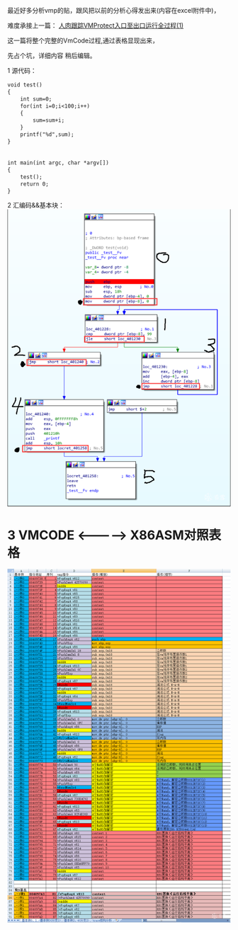 最近好多分析vmp的贴，跟风把以前的分析心得发出来(内容在excel附件中)，

难度承接上一篇： [人肉跟踪VMProtect入口至出口运行全过程(1)](https://bbs.pediy.com/thread-220689.htm)

这一篇将整个完整的VmCode过程,通过表格显现出来，

先占个坑，详细内容 稍后编辑。

1 源代码：

```
void test()
{
    int sum=0;
    for(int i=0;i<100;i++)
    {
        sum=sum+i;
    }
    printf("%d",sum);
}
 
 
int main(int argc, char *argv[])
{
    test();
    return 0;
}
```

2 汇编码&&基本块：![img](images/760871_9ECSGQ75WEUXHVA.png)



# 3 VMCODE <————> X86ASM对照表格

![img](images/760871_CN3ZVTAVU24KT69.png)